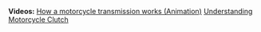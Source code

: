**Videos:**
[How a motorcycle transmission works (Animation)](https://youtu.be/g8xnIFf4id4)
[Understanding Motorcycle Clutch](https://youtu.be/JhTf7cBeGcs)


